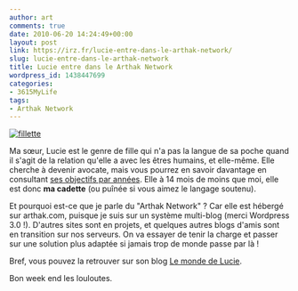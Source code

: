 ```yaml
---
author: art
comments: true
date: 2010-06-20 14:24:49+00:00
layout: post
link: https://irz.fr/lucie-entre-dans-le-arthak-network/
slug: lucie-entre-dans-le-arthak-network
title: Lucie entre dans le Arthak Network
wordpress_id: 1438447699
categories:
- 3615MyLife
tags:
- Arthak Network
---
```


[![fillette](https://static.irz.fr/2010/06/fillette-e1277043153291.jpg)](http://lucie.irz.fr)

Ma sœur, Lucie est le genre de fille qui n'a pas la langue de sa poche quand il s'agit de la relation qu'elle a avec les êtres humains, et elle-même. Elle cherche à devenir avocate, mais vous pourrez en savoir davantage en consultant [ses objectifs par années](http://lucie.arthak.com/vie-ta-vie-maintenant/). Elle à 14 mois de moins que moi, elle est donc **ma cadette** (ou puînée si vous aimez le langage soutenu).

Et pourquoi est-ce que je parle du "Arthak Network" ? Car elle est hébergé sur arthak.com, puisque je suis sur un système multi-blog (merci Wordpress 3.0 !). D'autres sites sont en projets, et quelques autres blogs d'amis sont en transition sur nos serveurs. On va essayer de tenir la charge et passer sur une solution plus adaptée si jamais trop de monde passe par là !

Bref, vous pouvez la retrouver sur son blog [Le monde de Lucie](http://lucie.irz.fr).

Bon week end les louloutes.
